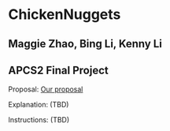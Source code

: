 # ChickenNuggets


## Maggie Zhao, Bing Li, Kenny Li

## APCS2 Final Project


Proposal: [Our proposal](./docs/proposal.pdf)

Explanation: (TBD)  

Instructions: (TBD)

